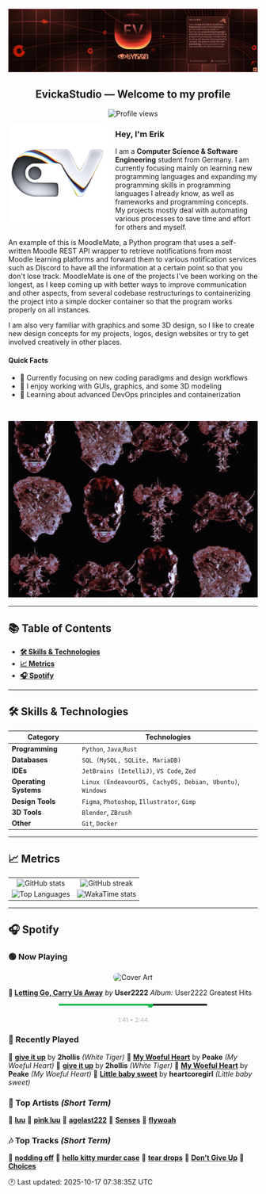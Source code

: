 <p align="center">
  <img src="assets/banner_2.webp" alt="Evicka Studio Banner" />
</p>

<h2 align="center">EvickaStudio — Welcome to my profile</h2>

<p align="center">
  <img src="https://komarev.com/ghpvc/?username=EvickaStudio&style=plastic&abbreviated=true&color=ff69b4" alt="Profile views" />
  <!-- Centering reference: using container alignment per CSS text-align guidance -->
</p>

<p>
  <img align="left" src="assets/liquid-logo-500.gif" alt="Evicka EV Logo" width="200" style="margin-right: 16px; margin-bottom: 8px;"/>
</p>

<h3>Hey, I'm Erik</h3>
<p>
  I am a <strong>Computer Science & Software Engineering</strong> student from
  Germany. I am currently focusing mainly on learning new programming
  languages and expanding my programming skills in programming languages I
  already know, as well as frameworks and programming concepts. My projects
  mostly deal with automating various processes to save time and effort for
  others and myself.
</p>
<p>
  An example of this is MoodleMate, a Python program that uses a
  self-written Moodle REST API wrapper to retrieve notifications from most
  Moodle learning platforms and forward them to various notification
  services such as Discord to have all the information at a certain point
  so that you don't lose track. MoodleMate is one of the projects I've been
  working on the longest, as I keep coming up with better ways to improve
  communication and other aspects, from several codebase restructurings to
  containerizing the project into a simple docker container so that the
  program works properly on all instances.
</p>
<p>
  I am also very familiar with graphics and some 3D design, so I like to
  create new design concepts for my projects, logos, design websites or try
  to get involved creatively in other places.
</p>

<h4>Quick Facts</h4>
<ul>
  <li>🔬 Currently focusing on new coding paradigms and design workflows</li>
  <li>👀 I enjoy working with GUIs, graphics, and some 3D modeling</li>
  <li>🌱 Learning about advanced DevOps principles and containerization</li>
  
</ul>

<br clear="left"/>

<p align="center">
  <img src="assets/evkheadpostersmol.webp" alt="Evicka poster collage" />
</p>

---

## 📚 Table of Contents

- **[🛠️ Skills & Technologies](#️-skills--technologies)**
- **[📈 Metrics](#-metrics)**
- **[🎧 Spotify](#-spotify)**

---

## 🛠️ Skills & Technologies

| **Category**          | **Technologies**                                                                                                 |
|-----------------------|------------------------------------------------------------------------------------------------------------------|
| **Programming**       | `Python`, `Java`,`Rust`                                                                                           |
| **Databases**         | `SQL (MySQL, SQLite, MariaDB)`                                                                                   |
| **IDEs**              | `JetBrains (IntelliJ)`, `VS Code`, `Zed`                                                                         |
| **Operating Systems** | `Linux (EndeavourOS, CachyOS, Debian, Ubuntu)`, `Windows`                                                        |
| **Design Tools**      | `Figma`, `Photoshop`, `Illustrator`, `Gimp`                                                                      |
| **3D Tools**          | `Blender`, `ZBrush`                                                                                              |
| **Other**             | `Git`, `Docker`                                                                                                  |

---

## 📈 Metrics

<table>
  <tr>
    <td align="center">
      <img src="https://github-readme-stats.vercel.app/api?username=EvickaStudio&show=reviews,discussions_started,discussions_answered,prs_merged,prs_merged_percentage&show_icons=true&theme=transparent" alt="GitHub stats" width="100%" />
    </td>
    <td align="center">
      <img src="https://github-readme-streak-stats.herokuapp.com/?user=EvickaStudio&theme=transparent" alt="GitHub streak" width="100%" />
    </td>
  </tr>
  <tr>
    <td align="center">
      <img src="https://github-readme-stats.vercel.app/api/top-langs/?username=EvickaStudio&theme=transparent&layout=compact" alt="Top Languages" width="100%" />
    </td>
    <td align="center">
      <img src="https://github-readme-stats.vercel.app/api/wakatime?username=evickastudio&layout=compact&theme=transparent" alt="WakaTime stats" width="100%" />
    </td>
  </tr>
</table>

---

## 🎧 Spotify

<!-- SPOTIFY-START -->


### 🟢 Now Playing

<p align="center">
<img src="https://i.scdn.co/image/ab67616d0000b273c5a8adf6ce312c1673ae87ef" alt="Cover Art" width="120" style="border-radius: 8px;"/>
</p>

**🎵 [Letting Go, Carry Us Away](https://open.spotify.com/track/6fH2KTFeo61I6QhtKzH0Qe)**
*by* **User2222**
*Album:* User2222 Greatest Hits


<p align="center">
<svg width="300" height="20" xmlns="http://www.w3.org/2000/svg">
    <rect width="300" height="4" fill="#282828" rx="2"/>
    <rect width="185" height="4" fill="#1db954" rx="2"/>
    <circle cx="185" cy="2" r="6" fill="#1db954"/>
</svg>
<br/>
<span style="font-size: 12px; color: #b3b3b3;">
    1:41 • 2:44
</span>
</p>



### 📜 Recently Played

🎤 **[give it up](https://open.spotify.com/track/14Uzh8I088cnwy7KMVhC4K)** by **2hollis** *(White Tiger)*
🎤 **[My Woeful Heart](https://open.spotify.com/track/1gwNIfPpKu347KUrmwWKNF)** by **Peake** *(My Woeful Heart)*
🎤 **[give it up](https://open.spotify.com/track/14Uzh8I088cnwy7KMVhC4K)** by **2hollis** *(White Tiger)*
🎤 **[My Woeful Heart](https://open.spotify.com/track/1gwNIfPpKu347KUrmwWKNF)** by **Peake** *(My Woeful Heart)*
🎤 **[Little baby sweet](https://open.spotify.com/track/5Am7aa9sj5Khovf2M1Uiwe)** by **heartcoregirl** *(Little baby sweet)*



### 🌟 Top Artists *(Short Term)*

🥇 [**luu**](https://open.spotify.com/artist/4Xl2TYkCrjqcY8m2p29OGu)
🥈 [**pink luu**](https://open.spotify.com/artist/0HWcSrvwfHx2msfhljmDuC)
🥉 [**agelast222**](https://open.spotify.com/artist/05jZ0T8kKQUA7Cd58RLiL0)
🏅 [**Senses**](https://open.spotify.com/artist/2soiLmeGhmq9uQ9fqZm3KA)
🏅 [**flywoah**](https://open.spotify.com/artist/4HhW0jozmeZ7e4AAkVOdeO)



### 🎶 Top Tracks *(Short Term)*

🥇 [**nodding off**](https://open.spotify.com/track/2SO4GqwjEhtknk9zQ8tDQY)
🥈 [**hello kitty murder case**](https://open.spotify.com/track/526R7ixvIbOQpugv6PfwDo)
🥉 [**tear drops**](https://open.spotify.com/track/0lWKY2WXWAE0EUpZUvnTR3)
🏅 [**Don't Give Up**](https://open.spotify.com/track/2CtA6pEiFrwr1OuHr4WN5o)
🏅 [**Choices**](https://open.spotify.com/track/6UYFYmePkDEUO13XDp2tUD)


🕐 Last updated: 2025-10-17 07:38:35Z UTC
<!-- SPOTIFY-END -->
